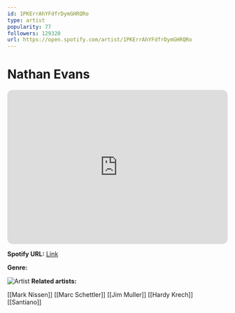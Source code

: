 ```yaml
---
id: 1PKErrAhYFdfrDymGHRQRo
type: artist
popularity: 77
followers: 129320
url: https://open.spotify.com/artist/1PKErrAhYFdfrDymGHRQRo
---
```

# Nathan Evans

<iframe style="border-radius:12px" src="https://open.spotify.com/embed/artist/1PKErrAhYFdfrDymGHRQRo" width="100%" height="352" frameBorder="0" allowfullscreen="" allow="autoplay; clipboard-write; encrypted-media; fullscreen; picture-in-picture" loading="lazy"></iframe>

**Spotify URL:** [Link](https://open.spotify.com/artist/1PKErrAhYFdfrDymGHRQRo)

**Genre:** 

![Artist](https://i.scdn.co/image/ab6761610000e5eb75b0fd0fcba9a0cf3c40e362)
**Related artists:**

[[Mark Nissen]]
[[Marc Schettler]]
[[Jim Muller]]
[[Hardy Krech]]
[[Santiano]]
